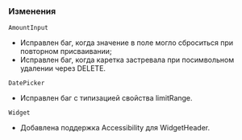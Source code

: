 ### Изменения

`AmountInput`

- Исправлен баг, когда значение в поле могло сброситься при повторном присваивании;
- Исправлен баг, когда каретка застревала при посимвольном удалении через DELETE.

`DatePicker`

- Исправлен баг с типизацией свойства limitRange.

`Widget`

- Добавлена поддержка Accessibility для WidgetHeader.
